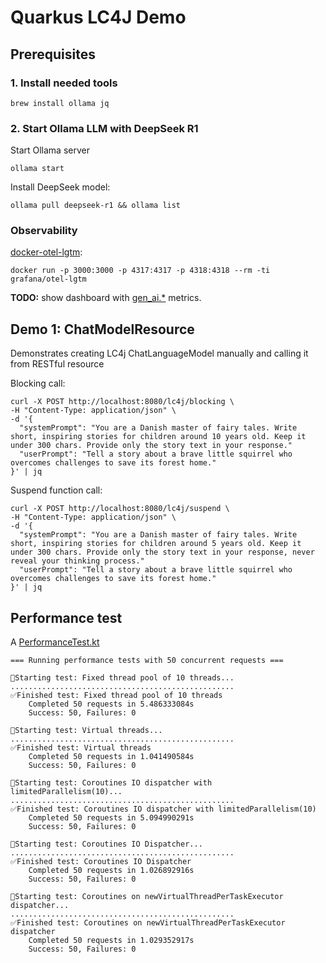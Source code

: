 # Quarkus LC4J Demo

## Prerequisites

### 1. Install needed tools

```shell
brew install ollama jq
```

### 2. Start Ollama LLM with DeepSeek R1

Start Ollama server

```shell
ollama start
```

Install DeepSeek model:

```shell
ollama pull deepseek-r1 && ollama list
```

### Observability

[docker-otel-lgtm](https://github.com/grafana/docker-otel-lgtm):

```shell
docker run -p 3000:3000 -p 4317:4317 -p 4318:4318 --rm -ti grafana/otel-lgtm
```
**TODO:** show dashboard with [gen_ai.*](https://opentelemetry.io/docs/specs/semconv/gen-ai/) metrics.

## Demo 1: ChatModelResource

Demonstrates creating LC4j ChatLanguageModel manually and calling it from RESTful resource

Blocking call:

```shell
curl -X POST http://localhost:8080/lc4j/blocking \
-H "Content-Type: application/json" \
-d '{
  "systemPrompt": "You are a Danish master of fairy tales. Write short, inspiring stories for children around 10 years old. Keep it under 300 chars. Provide only the story text in your response."
  "userPrompt": "Tell a story about a brave little squirrel who overcomes challenges to save its forest home."
}' | jq
```

Suspend function call:

```shell
curl -X POST http://localhost:8080/lc4j/suspend \
-H "Content-Type: application/json" \
-d '{
  "systemPrompt": "You are a Danish master of fairy tales. Write short, inspiring stories for children around 5 years old. Keep it under 300 chars. Provide only the story text in your response, never reveal your thinking process."
  "userPrompt": "Tell a story about a brave little squirrel who overcomes challenges to save its forest home."
}' | jq
```

## Performance test

A [PerformanceTest.kt](ai-server/src/test/kotlin/PerformanceTest.kt) 

```log
=== Running performance tests with 50 concurrent requests ===

🏁Starting test: Fixed thread pool of 10 threads...
..................................................
✅Finished test: Fixed thread pool of 10 threads
    Completed 50 requests in 5.486333084s
    Success: 50, Failures: 0

🏁Starting test: Virtual threads...
..................................................
✅Finished test: Virtual threads
    Completed 50 requests in 1.041490584s
    Success: 50, Failures: 0

🏁Starting test: Coroutines IO dispatcher with limitedParallelism(10)...
..................................................
✅Finished test: Coroutines IO dispatcher with limitedParallelism(10)
    Completed 50 requests in 5.094990291s
    Success: 50, Failures: 0

🏁Starting test: Coroutines IO Dispatcher...
..................................................
✅Finished test: Coroutines IO Dispatcher
    Completed 50 requests in 1.026892916s
    Success: 50, Failures: 0

🏁Starting test: Coroutines on newVirtualThreadPerTaskExecutor dispatcher...
..................................................
✅Finished test: Coroutines on newVirtualThreadPerTaskExecutor dispatcher
    Completed 50 requests in 1.029352917s
    Success: 50, Failures: 0
```
